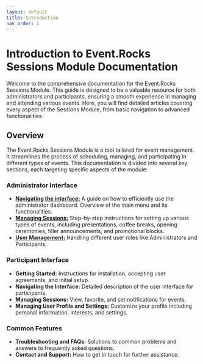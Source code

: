 ```yaml
---
layout: default
title: Introduction
nav_order: 1
---
```


# Introduction to Event.Rocks Sessions Module Documentation

Welcome to the comprehensive documentation for the Event.Rocks Sessions Module. This guide is designed to be a valuable resource for both administrators and participants, ensuring a smooth experience in managing and attending various events. Here, you will find detailed articles covering every aspect of the Sessions Module, from basic navigation to advanced functionalities.

## Overview

The Event.Rocks Sessions Module is a tool tailored for event management. It streamlines the process of scheduling, managing, and participating in different types of events. This documentation is divided into several key sections, each targeting specific aspects of the module:

### Administrator Interface

- [**Navigating the interface:**](https://egoranuchin.github.io/event.team-test/administration/navigating-the-interface.html) A guide on how to efficiently use the administrator dashboard. Overview of the main menu and its functionalities.
- [**Managing Sessions:**](https://egoranuchin.github.io/event.team-test/administration/managing-sessions/managing-sessions.html) Step-by-step instructions for setting up various types of events, including presentations, coffee breaks, opening ceremonies, filler announcements, and promotional blocks.
- [**User Management:**](https://egoranuchin.github.io/event.team-test/administration/user-management/user-management.html) Handling different user roles like Administrators and Participants.

### Participant Interface

- **Getting Started:** Instructions for installation, accepting user agreements, and initial setup.
- **Navigating the Interface:** Detailed description of the user interface for participants.
- **Managing Sessions:** View, favorite, and set notifications for events.
- **Managing User Profile and Settings:** Customize your profile including personal information, interests, and settings.

### Common Features

- **Troubleshooting and FAQs:** Solutions to common problems and answers to frequently asked questions.
- **Contact and Support:** How to get in touch for further assistance.
